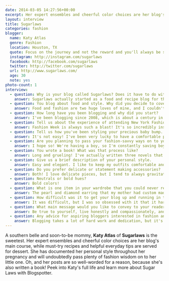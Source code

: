 ```yaml
---
date: 2014-03-05 14:27:56+00:00
excerpt: Her expert ensembles and cheerful color choices are her blog's main course, while must-try recipes and helpful everyday tips are served for dessert.
layout: interview
title: Sugarlaws
categories: fashion
blogger:
  name: Katy Atlas
  genre: Fashion
  location: Houston, TX
  quote: Focus on the journey and not the reward and you'll always be satisfied where you are.
  instagram: http://instagram.com/sugarlaws
  facebook: http://facebook.com/sugarlaws
  twitter: http://twitter.com/sugarlaws
  url: http://www.sugarlaws.com/
  age: 30
  note: yes
photo-count: 1
interview:
  - question: Why is your blog called Sugarlaws? Does it have to do with your sweet tooth?
    answer: Sugarlaws actually started as a food and recipe blog for the first year and a half! I added fashion in 2009, so people sometimes forget that it was about food before it was about fashion!
  - question: You blog about food and style. Why did you decide to cover both topics on one blog?
    answer: Food and fashion are two huge loves of mine, and I couldn't imagine my life without either! Both food and fashion are about making life beautiful, happy and comfortable – or as I like to say, living sweetly!
  - question: How long have you been blogging and why did you start?
    answer: I've been blogging since 2008, which is about a century in internet-years! I started Sugarlaws as a way to keep track of all the new recipes I was making in my tiny Manhattan kitchen, but it soon became a way to chronicle the last five years of my life.
  - question: Tell us about the experience of attending New York Fashion Week.
    answer: Fashion Week is always such a blast! It's so incredibly inspiring to see all the hard work and effort come together on the runways, and to get a sense of the styles we'll all be drooling over in the coming year. I've attended eight straight seasons, including this past February at seven months pregnant!
  - question: Tell us how you've been styling your precious baby bump.
    answer: It's not easy! I've been very lucky to have a comfortable pregnancy, so I've mostly been focused on tighter clothes that show off my bump! It's funny, but clothes that I would have shied away from pre-pregnancy – body-con dresses, tight tanks and sweaters – are now my wardrobe staples!
  - question: Are you planning to pass your fashion-savvy ways on to your little one?
    answer: I hope so! We're having a boy, so I'm constantly saving boy inspiration photos for his future style!
  - question: You wrote a book! What was that process like?
    answer: Long and grueling! I've actually written three novels that are all part of a series, and it's been an incredible challenge but also extremely rewarding. After several years and hundreds of pages, the characters are like my best friends!
  - question: Give us a brief description of your personal style.
    answer: Easy and elegant. I like to keep my outfits comfortable and wearable, but still embrace my favorite trends. And I love a great high-low mix – you'll see me pairing Chanel with T.J. Maxx or Forever 21 constantly!
  - question: Do you prefer delicate or statement making accessories?
    answer: Both! I love delicate pieces, but I tend to always gravitate to statement accessories.
  - question: Neutrals or bold hues?
    answer: Bold colors!
  - question: What is one item in your wardrobe that you could never replace?
    answer: The pearl and diamond earring that my mother had custom made for me as my wedding present, that I wore on our wedding day. I only break them out for special occasions, but they're incredibly special to me.
  - question: How difficult was it to get your blog up and running in the beginning?
    answer: It was difficult, but I was so obsessed with it that it hardly felt like work! I was thrilled for every small milestone and victory, from my first email from a reader to my first NYFW invitation!
  - question: What main message would you like to convey to your readers?
    answer: Be true to yourself, live honestly and compassionately, and the rest will flow from there. Focus on the journey and not the reward and you'll always be satisfied where you are.
  - question: Any advice for aspiring bloggers interested in fashion and food?
    answer: Blogging takes a lot of hard work and dedication, but it's also the best job you can ever have! Pick something you're passionate about and even hard work will feel like fun.
---
```


A southern belle and soon-to-be mommy, **Katy Atlas** of **Sugarlaws** is the sweetest. Her expert ensembles and cheerful color choices are her blog's main course, while must-try recipes and helpful everyday tips are served for dessert. She has documented her personal style throughout her pregnancy and will undoubtedly pass plenty of fashion wisdom on to her little one. Oh, and her posts are so well-worded for a reason, because she's also written a book! Peek into Katy's full life and learn more about Sugar Laws with Blogspotter.